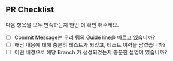 ## PR Checklist
다음 항목을 모두 만족하는지 한번 더 확인 해주세요.

- [ ] Commit Message는 우리 팀의 Guide line을 따르고 있습니까?
- [ ] 해당 내용에 대해 충분히 테스트가 되었고, 테스트 이력을 남겼습니까?
- [ ] 어떤 배경으로 해당 Branch 가 생성되었는지 충분한 설명이 있습니까?
